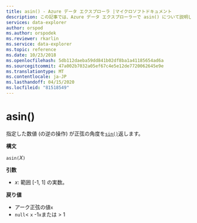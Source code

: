 ```yaml
---
title: asin() - Azure データ エクスプローラ |マイクロソフトドキュメント
description: この記事では、Azure データ エクスプローラーで asin() について説明します。
services: data-explorer
author: orspod
ms.author: orspodek
ms.reviewer: rkarlin
ms.service: data-explorer
ms.topic: reference
ms.date: 10/23/2018
ms.openlocfilehash: 5db112daeba59dd841b02df8ba1a41185654ad6a
ms.sourcegitcommit: 47a002b7032a05ef67c4e5e12de7720062645e9e
ms.translationtype: MT
ms.contentlocale: ja-JP
ms.lasthandoff: 04/15/2020
ms.locfileid: "81518549"
---
```

# <a name="asin"></a>asin()

指定した数値 (の逆の操作) が正弦の角度を[`sin()`](sinfunction.md)返します。

**構文**

`asin(`*X*`)`

**引数**

* *x*: 範囲 [-1, 1] の実数。

**戻り値**

* アーク正弦の値`x`
* `null`< `x` -1`x`または > 1